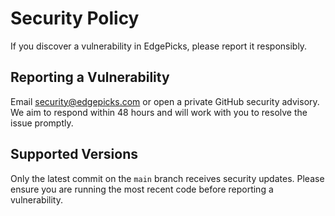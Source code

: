 # Security Policy

If you discover a vulnerability in EdgePicks, please report it responsibly.

## Reporting a Vulnerability

Email security@edgepicks.com or open a private GitHub security advisory.
We aim to respond within 48 hours and will work with you to resolve the issue promptly.

## Supported Versions

Only the latest commit on the `main` branch receives security updates. Please
ensure you are running the most recent code before reporting a vulnerability.
